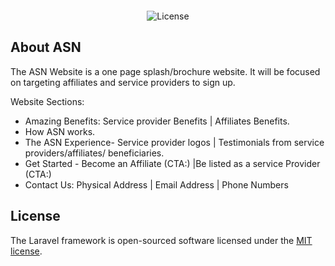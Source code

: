 <p align="center"><img src=""></p>

<p align="center">
<!--<a href="https://travis-ci.org/laravel/framework">
  <img src="https://travis-ci.org/laravel/framework.svg" alt="Build Status">
</a> -->
  <img src="https://poser.pugx.org/laravel/framework/license.svg" alt="License">
</p>

## About ASN

The ASN Website is a one page splash/brochure website. It will be focused on targeting affiliates and service providers to sign up.

Website Sections:
- Amazing Benefits: Service provider Benefits | Affiliates Benefits.
- How ASN works.
- The ASN Experience- Service provider logos | Testimonials from service providers/affiliates/ beneficiaries.
- Get Started - Become an Affiliate (CTA:) |Be listed as a service Provider (CTA:)
- Contact Us: Physical Address | Email Address | Phone Numbers

## License

The Laravel framework is open-sourced software licensed under the [MIT license](https://opensource.org/licenses/MIT).

